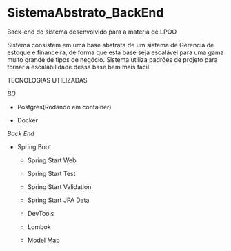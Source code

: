 # SistemaAbstrato_BackEnd
Back-end do sistema desenvolvido para a matéria de LPOO

Sistema consistem em uma base abstrata de um sistema de Gerencia de estoque e financeira, de forma que esta base seja escalável para uma gama muito grande de tipos de negócio. Sistema utiliza padrões de projeto para tornar a escalabilidade dessa base bem mais fácil.

TECNOLOGIAS UTILIZADAS

*BD*

- Postgres(Rodando em container)

- Docker


*Back End*

- Spring Boot

  - Spring Start Web

  - Spring Start Test

  - Spring Start Validation

  - Spring Start JPA Data

  - DevTools

  - Lombok
  
  - Model Map
